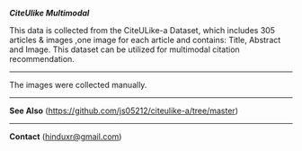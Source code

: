 _**CiteUlike Multimodal**_


This data is collected from the CiteULike-a Dataset, which includes 305 articles & images ,one image for each article and contains: Title, Abstract and Image. This dataset can be utilized for multimodal citation recommendation.


--------------------------------------------------------
The images were collected manually.



-----------------------------------------------------------

**See Also**
(https://github.com/js05212/citeulike-a/tree/master)

-------------------------------------------------------------

**Contact**
(hinduxr@gmail.com)
